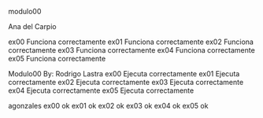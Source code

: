 modulo00

Ana del Carpio

ex00 Funciona correctamente
ex01 Funciona correctamente
ex02 Funciona correctamente
ex03 Funciona correctamente
ex04 Funciona correctamente
ex05 Funciona correctamente



Modulo00
By: Rodrigo Lastra
ex00 Ejecuta correctamente
ex01 Ejecuta correctamente
ex02 Ejecuta correctamente
ex03 Ejecuta correctamente
ex04 Ejecuta correctamente
ex05 Ejecuta correctamente


agonzales
ex00 ok
ex01 ok
ex02 ok
ex03 ok
ex04 ok
ex05 ok
